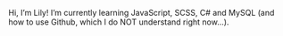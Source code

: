 Hi, I’m Lily!
I’m currently learning JavaScript, SCSS, C# and MySQL (and how to use Github, which I do NOT understand right now...).

<!---
lilypilly/lilypilly is a ✨ special ✨ repository because its `README.md` (this file) appears on your GitHub profile.
You can click the Preview link to take a look at your changes.
--->
